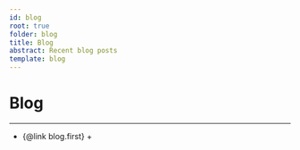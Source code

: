 ```yaml
---
id: blog
root: true
folder: blog
title: Blog
abstract: Recent blog posts
template: blog
---
```


# Blog

---

- {@link blog.first} +
